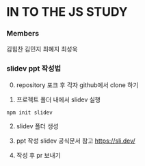 # IN TO THE JS STUDY

### Members

김힘찬 김민지 최혜지 최성욱

### slidev ppt 작성법

0. repository 포크 후 각자 github에서 clone 하기

1. 프로젝트 폴더 내에서 slidev 실행

```
npm init slidev
```

2. slidev 폴더 생성

3. ppt 작성
   slidev 공식문서 참고
   https://sli.dev/

4. 작성 후 pr 보내기
